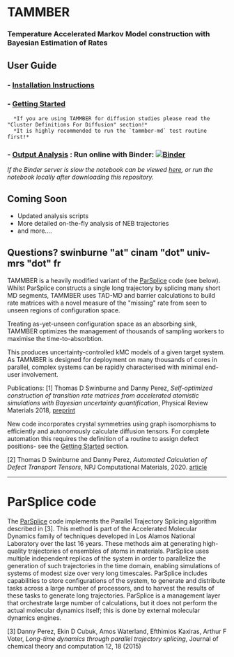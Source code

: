 # TAMMBER
### Temperature Accelerated Markov Model construction with Bayesian Estimation of Rates

##  User Guide
### - [Installation Instructions](INSTALL.md)
### - [Getting Started](EXAMPLE.md)
      *If you are using TAMMBER for diffusion studies please read the "Cluster Definitions For Diffusion" section!*
      *It is highly recommended to run the `tammber-md` test routine first!*
### - [Output Analysis](process/Diffusion_Model_Example.ipynb) :  Run online with Binder: [![Binder](https://mybinder.org/badge_logo.svg)](https://mybinder.org/v2/gh/tomswinburne/tammber/HEAD?filepath=process%2FDiffusion_Model_Example.ipynb)

*If the Binder server is slow the notebook can be viewed [here](process/Diffusion_Model_Example.ipynb), or run the notebook locally after downloading this repository.*

## Coming Soon
  - Updated analysis scripts
  - More detailed on-the-fly analysis of NEB trajectories
  - and more....

Questions? swinburne "at" cinam "dot" univ-mrs "dot" fr
--------------------------------------------------------------------------------


TAMMBER is a heavily modified variant of the [ParSplice](https://gitlab.com/exaalt/parsplice.git) code (see below). Whilst ParSplice constructs a single long trajectory by splicing many short MD segments, TAMMBER uses TAD-MD and barrier calculations to build rate matrices with a novel measure of the "missing" rate from seen to unseen regions of configuration space.

Treating as-yet-unseen configuration space as an absorbing sink, TAMMBER optimizes the management of thousands of sampling workers to maximise the time-to-absorbtion.

This produces uncertainty-controlled kMC models of a given target system.
As TAMMBER is designed for deployment on many thousands of cores in parallel,
complex systems can be rapidly characterised with minimal end-user involvement.

Publications:
[1] Thomas D Swinburne and Danny Perez, *Self-optimized construction of transition rate matrices from accelerated atomistic simulations with Bayesian uncertainty quantification*, Physical Review Materials 2018, [preprint](https://arxiv.org/abs/1803.05273)

New code incorporates crystal symmetries using graph isomorphisms to efficiently and autonomously calculate diffusion tensors. For complete automation this requires
the definition of a routine to assign defect positions- see the [Getting Started](EXAMPLE.md) section.

[2] Thomas D Swinburne and Danny Perez, *Automated Calculation of Defect Transport Tensors*, NPJ Computational Materials, 2020. [article](https://www.nature.com/articles/s41524-020-00463-8)

--------------------------------------------------------------------------------

# ParSplice code
The [ParSplice](https://gitlab.com/exaalt/parsplice.git) code implements the Parallel Trajectory Splicing algorithm described in [3]. This method is part of the Accelerated Molecular Dynamics family of techniques developed in Los Alamos National Laboratory over the last 16 years. These methods aim at generating high-quality trajectories of ensembles of atoms in materials. ParSplice uses multiple independent replicas of the system in order to parallelize the generation of such trajectories in the time domain, enabling simulations of systems of modest size over very long timescales. ParSplice includes capabilities to store configurations of the system, to generate and distribute tasks across a large number of processors, and to harvest the results of these tasks to generate long trajectories. ParSplice is a management layer that orchestrate large number of calculations, but it does not perform the actual molecular dynamics itself; this is done by external molecular dynamics engines.

[3] Danny Perez, Ekin D Cubuk, Amos Waterland, Efthimios Kaxiras, Arthur F Voter, *Long-time dynamics through parallel trajectory splicing*, Journal of chemical theory and computation 12, 18 (2015)

